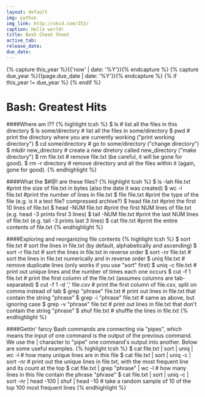 ```yaml
---
layout: default
img: python
img_link: http://xkcd.com/353/
caption: Hello world!
title: Bash Cheat Sheet
active_tab: 
release_date: 
due_date: 
---
```


<!-- Check whether the assignment is up to date -->
{% capture this_year %}{{'now' | date: '%Y'}}{% endcapture %}
{% capture due_year %}{{page.due_date | date: '%Y'}}{% endcapture %}
{% if this_year != due_year %} 
{% endif %}
<!-- End of check whether the assignment is up to date -->


Bash<span class="text-muted">: Greatest Hits</span> 
=============================================================

####Where am I??
{% highlight tcsh %}
$ ls # list all the files in this directory
$ ls some/directory # list all the files in some/directory
$ pwd # print the directory where you are currently working ("print working directory")
$ cd some/directory # go to some/directory ("change directory")
$ mkdir new_directory # create a new diretory called new_directory ("make directory")
$ rm file.txt # remove file.txt (be careful, it will be gone for good).
$ rm -r directory # remove directory and all the files within it (again, gone for good).
{% endhighlight %}

####What the $#@! are these files?
{% highlight tcsh %}
$ ls -lah file.txt #print the size of file.txt in bytes (also the date it was created)
$ wc -l file.txt #print the number of lines in file.txt
$ file file.txt #print the type of the file (e.g. is it a text file? compressed archive?)
$ head file.txt #print the first 10 lines of file.txt
$ head -NUM file.txt #print the first NUM lines of file.txt (e.g. head -3 prints first 3 lines)
$ tail -NUM file.txt #print the last NUM lines of file.txt (e.g. tail -3 prints last 3 lines)
$ cat file.txt #print the entire contents of file.txt
{% endhighlight %}

####Exploring and reorganizing file contents
{% highlight tcsh %}
$ sort file.txt # sort the lines in file.txt (by default, alphabetically and ascending)
$ sort -r file.txt # sort the lines in file.txt in reverse order
$ sort -nr file.txt # sort the lines in file.txt numerically and in reverse order
$ uniq file.txt # remove duplicate lines (only works if you use "sort" first)
$ uniq -c file.txt # print out unique lines and the number of times each one occurs
$ cut -f 1 file.txt # print the first column of the file.txt (assumes columns are tab-separated)
$ cut -f 1 -d ',' file.csv # print the first column of file.csv, split on comma instead of tab
$ grep "phrase" file.txt # print out lines in file.txt that contain the string "phrase"
$ grep -i "phrase" file.txt # same as above, but ignoring case
$ grep -v "phrase" file.txt # print out lines in file.txt that don't contain the string "phrase"
$ shuf file.txt # shuffle the lines in file.txt
{% endhighlight %}

####Gettin' fancy
Bash commands are connecting via "pipes", which means the input of one command is the output of the previous command. We use the | character to "pipe" one command's output into another. Below are some useful examples.
{% highlight tcsh %}
$ cat file.txt | sort | uniq | wc -l # how many unique lines are in this file
$ cat file.txt | sort | uniq -c | sort -nr # print out the unique lines in file.txt, with the most frequent line and its count at the top
$ cat file.txt | grep "phrase" | wc -l # how many lines in this file contain the phrase "phrase" 
$ cat file.txt | sort | uniq -c | sort -nr | head -100 | shuf | head -10 # take a random sample of 10 of the top 100 most frequent lines
{% endhighlight %}

